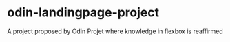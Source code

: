 # odin-landingpage-project
A project proposed by Odin Projet where knowledge in flexbox is reaffirmed
